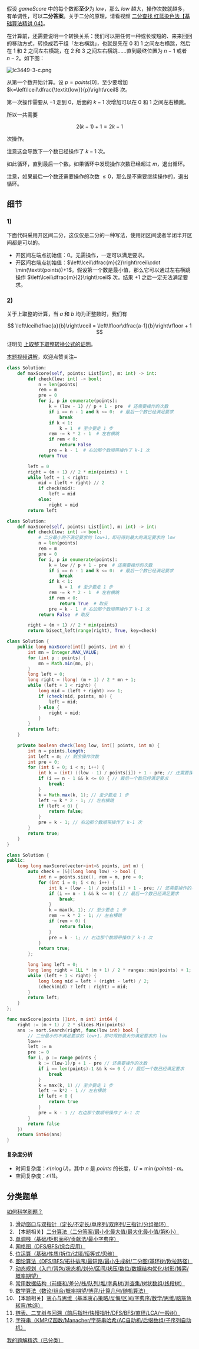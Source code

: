 假设 $\textit{gameScore}$ 中的每个数都**至少**为 $\textit{low}$，那么 $\textit{low}$ 越大，操作次数就越多，有单调性，可以**二分答案**。关于二分的原理，请看视频 [二分查找 红蓝染色法【基础算法精讲 04】](https://www.bilibili.com/video/BV1AP41137w7/)。

在计算前，还需要说明一个转换关系：我们可以把任何一种或长或短的、来来回回的移动方式，转换成若干组「左右横跳」，也就是先在 $0$ 和 $1$ 之间左右横跳，然后在 $1$ 和 $2$ 之间左右横跳，在 $2$ 和 $3$ 之间左右横跳……直到最终位置为 $n-1$ 或者 $n-2$。如下图：

![lc3449-3-c.png](https://pic.leetcode.cn/1739098814-MZuCoO-lc3449-3-c.png)

从第一个数开始计算。设 $p=\textit{points}[0]$，至少要增加 $k=\left\lceil\dfrac{\textit{low}}{p}\right\rceil$ 次。

第一次操作需要从 $-1$ 走到 $0$，后面的 $k-1$ 次增加可以在 $0$ 和 $1$ 之间左右横跳。

所以一共需要

$$
2(k-1)+1 = 2k-1
$$

次操作。

注意这会导致下一个数已经操作了 $k-1$ 次。

如此循环，直到最后一个数。如果循环中发现操作次数已经超过 $m$，退出循环。

注意，如果最后一个数还需要操作的次数 $\le 0$，那么是不需要继续操作的，退出循环。

## 细节

### 1)

下面代码采用开区间二分，这仅仅是二分的一种写法，使用闭区间或者半闭半开区间都是可以的。

- 开区间左端点初始值：$0$。无需操作，一定可以满足要求。
- 开区间右端点初始值：$\left\lceil\dfrac{m}{2}\right\rceil\cdot \min(\textit{points})+1$。假设第一个数是最小值，那么它可以通过左右横跳操作 $\left\lceil\dfrac{m}{2}\right\rceil$ 次。结果 $+1$ 之后一定无法满足要求。

### 2)

关于上取整的计算，当 $a$ 和 $b$ 均为正整数时，我们有

$$
\left\lceil\dfrac{a}{b}\right\rceil = \left\lfloor\dfrac{a-1}{b}\right\rfloor + 1
$$

证明见 [上取整下取整转换公式的证明](https://zhuanlan.zhihu.com/p/1890356682149838951)。

[本题视频讲解](https://www.bilibili.com/video/BV1ekN2ebEHx/?t=50m34s)，欢迎点赞关注~

```py [sol-Python3]
class Solution:
    def maxScore(self, points: List[int], m: int) -> int:
        def check(low: int) -> bool:
            n = len(points)
            rem = m
            pre = 0
            for i, p in enumerate(points):
                k = (low - 1) // p + 1 - pre  # 还需要操作的次数
                if i == n - 1 and k <= 0:  # 最后一个数已经满足要求
                    break
                if k < 1:
                    k = 1  # 至少要走 1 步
                rem -= k * 2 - 1  # 左右横跳
                if rem < 0:
                    return False
                pre = k - 1  # 右边那个数顺带操作了 k-1 次
            return True

        left = 0
        right = (m + 1) // 2 * min(points) + 1
        while left + 1 < right:
            mid = (left + right) // 2
            if check(mid):
                left = mid
            else:
                right = mid
        return left
```

```py [sol-Python3 库函数]
class Solution:
    def maxScore(self, points: List[int], m: int) -> int:
        def check(low: int) -> bool:
            # 二分最小的不满足要求的 low+1，即可得到最大的满足要求的 low
            n = len(points)
            rem = m
            pre = 0
            for i, p in enumerate(points):
                k = low // p + 1 - pre  # 还需要操作的次数
                if i == n - 1 and k <= 0:  # 最后一个数已经满足要求
                    break
                if k < 1:
                    k = 1  # 至少要走 1 步
                rem -= k * 2 - 1  # 左右横跳
                if rem < 0:
                    return True  # 取反
                pre = k - 1  # 右边那个数顺带操作了 k-1 次
            return False  # 取反

        right = (m + 1) // 2 * min(points)
        return bisect_left(range(right), True, key=check)
```

```java [sol-Java]
class Solution {
    public long maxScore(int[] points, int m) {
        int mn = Integer.MAX_VALUE;
        for (int p : points) {
            mn = Math.min(mn, p);
        }
        long left = 0;
        long right = (long) (m + 1) / 2 * mn + 1;
        while (left + 1 < right) {
            long mid = (left + right) >>> 1;
            if (check(mid, points, m)) {
                left = mid;
            } else {
                right = mid;
            }
        }
        return left;
    }

    private boolean check(long low, int[] points, int m) {
        int n = points.length;
        int left = m; // 剩余操作次数
        int pre = 0;
        for (int i = 0; i < n; i++) {
            int k = (int) ((low - 1) / points[i]) + 1 - pre; // 还需要操作的次数
            if (i == n - 1 && k <= 0) { // 最后一个数已经满足要求
                break;
            }
            k = Math.max(k, 1); // 至少要走 1 步
            left -= k * 2 - 1; // 左右横跳
            if (left < 0) {
                return false;
            }
            pre = k - 1; // 右边那个数顺带操作了 k-1 次
        }
        return true;
    }
}
```

```cpp [sol-C++]
class Solution {
public:
    long long maxScore(vector<int>& points, int m) {
        auto check = [&](long long low) -> bool {
            int n = points.size(), rem = m, pre = 0;
            for (int i = 0; i < n; i++) {
                int k = (low - 1) / points[i] + 1 - pre; // 还需要操作的次数
                if (i == n - 1 && k <= 0) { // 最后一个数已经满足要求
                    break;
                }
                k = max(k, 1); // 至少要走 1 步
                rem -= k * 2 - 1; // 左右横跳
                if (rem < 0) {
                    return false;
                }
                pre = k - 1; // 右边那个数顺带操作了 k-1 次
            }
            return true;
        };

        long long left = 0;
        long long right = 1LL * (m + 1) / 2 * ranges::min(points) + 1;
        while (left + 1 < right) {
            long long mid = left + (right - left) / 2;
            (check(mid) ? left : right) = mid;
        }
        return left;
    }
};
```

```go [sol-Go]
func maxScore(points []int, m int) int64 {
	right := (m + 1) / 2 * slices.Min(points)
	ans := sort.Search(right, func(low int) bool {
		// 二分最小的不满足要求的 low+1，即可得到最大的满足要求的 low
		low++
		left := m
		pre := 0
		for i, p := range points {
			k := (low-1)/p + 1 - pre // 还需要操作的次数
			if i == len(points)-1 && k <= 0 { // 最后一个数已经满足要求
				break
			}
			k = max(k, 1) // 至少要走 1 步
			left -= k*2 - 1 // 左右横跳
			if left < 0 {
				return true
			}
			pre = k - 1 // 右边那个数顺带操作了 k-1 次
		}
		return false
	})
	return int64(ans)
}
```

#### 复杂度分析

- 时间复杂度：$\mathcal{O}(n\log U)$，其中 $n$ 是 $\textit{points}$ 的长度，$U=\min(points)\cdot m$。
- 空间复杂度：$\mathcal{O}(1)$。

## 分类题单

[如何科学刷题？](https://leetcode.cn/circle/discuss/RvFUtj/)

1. [滑动窗口与双指针（定长/不定长/单序列/双序列/三指针/分组循环）](https://leetcode.cn/circle/discuss/0viNMK/)
2. 【本题相关】[二分算法（二分答案/最小化最大值/最大化最小值/第K小）](https://leetcode.cn/circle/discuss/SqopEo/)
3. [单调栈（基础/矩形面积/贡献法/最小字典序）](https://leetcode.cn/circle/discuss/9oZFK9/)
4. [网格图（DFS/BFS/综合应用）](https://leetcode.cn/circle/discuss/YiXPXW/)
5. [位运算（基础/性质/拆位/试填/恒等式/思维）](https://leetcode.cn/circle/discuss/dHn9Vk/)
6. [图论算法（DFS/BFS/拓扑排序/最短路/最小生成树/二分图/基环树/欧拉路径）](https://leetcode.cn/circle/discuss/01LUak/)
7. [动态规划（入门/背包/状态机/划分/区间/状压/数位/数据结构优化/树形/博弈/概率期望）](https://leetcode.cn/circle/discuss/tXLS3i/)
8. [常用数据结构（前缀和/差分/栈/队列/堆/字典树/并查集/树状数组/线段树）](https://leetcode.cn/circle/discuss/mOr1u6/)
9. [数学算法（数论/组合/概率期望/博弈/计算几何/随机算法）](https://leetcode.cn/circle/discuss/IYT3ss/)
10. 【本题相关】[贪心与思维（基本贪心策略/反悔/区间/字典序/数学/思维/脑筋急转弯/构造）](https://leetcode.cn/circle/discuss/g6KTKL/)
11. [链表、二叉树与回溯（前后指针/快慢指针/DFS/BFS/直径/LCA/一般树）](https://leetcode.cn/circle/discuss/K0n2gO/)
12. [字符串（KMP/Z函数/Manacher/字符串哈希/AC自动机/后缀数组/子序列自动机）](https://leetcode.cn/circle/discuss/SJFwQI/)

[我的题解精选（已分类）](https://github.com/EndlessCheng/codeforces-go/blob/master/leetcode/SOLUTIONS.md)
